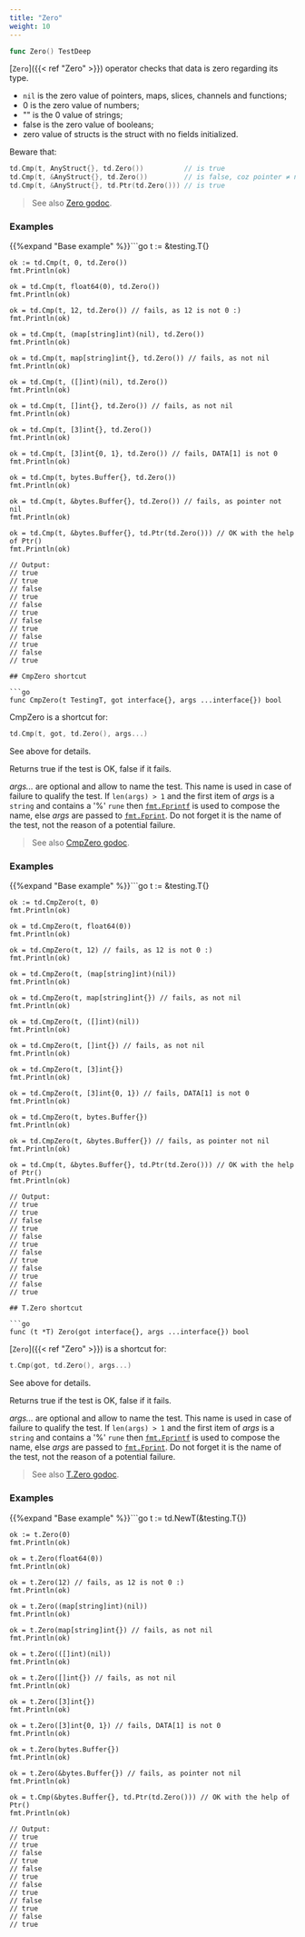 ```yaml
---
title: "Zero"
weight: 10
---
```


```go
func Zero() TestDeep
```

[`Zero`]({{< ref "Zero" >}}) operator checks that data is zero regarding its type.

- `nil` is the zero value of pointers, maps, slices, channels and functions;
- 0 is the zero value of numbers;
- "" is the 0 value of strings;
- false is the zero value of booleans;
- zero value of structs is the struct with no fields initialized.


Beware that:

```go
td.Cmp(t, AnyStruct{}, td.Zero())          // is true
td.Cmp(t, &AnyStruct{}, td.Zero())         // is false, coz pointer ≠ nil
td.Cmp(t, &AnyStruct{}, td.Ptr(td.Zero())) // is true
```


> See also [<i class='fas fa-book'></i> Zero godoc](https://pkg.go.dev/github.com/maxatome/go-testdeep/td#Zero).

### Examples

{{%expand "Base example" %}}```go
	t := &testing.T{}

	ok := td.Cmp(t, 0, td.Zero())
	fmt.Println(ok)

	ok = td.Cmp(t, float64(0), td.Zero())
	fmt.Println(ok)

	ok = td.Cmp(t, 12, td.Zero()) // fails, as 12 is not 0 :)
	fmt.Println(ok)

	ok = td.Cmp(t, (map[string]int)(nil), td.Zero())
	fmt.Println(ok)

	ok = td.Cmp(t, map[string]int{}, td.Zero()) // fails, as not nil
	fmt.Println(ok)

	ok = td.Cmp(t, ([]int)(nil), td.Zero())
	fmt.Println(ok)

	ok = td.Cmp(t, []int{}, td.Zero()) // fails, as not nil
	fmt.Println(ok)

	ok = td.Cmp(t, [3]int{}, td.Zero())
	fmt.Println(ok)

	ok = td.Cmp(t, [3]int{0, 1}, td.Zero()) // fails, DATA[1] is not 0
	fmt.Println(ok)

	ok = td.Cmp(t, bytes.Buffer{}, td.Zero())
	fmt.Println(ok)

	ok = td.Cmp(t, &bytes.Buffer{}, td.Zero()) // fails, as pointer not nil
	fmt.Println(ok)

	ok = td.Cmp(t, &bytes.Buffer{}, td.Ptr(td.Zero())) // OK with the help of Ptr()
	fmt.Println(ok)

	// Output:
	// true
	// true
	// false
	// true
	// false
	// true
	// false
	// true
	// false
	// true
	// false
	// true

```{{% /expand%}}
## CmpZero shortcut

```go
func CmpZero(t TestingT, got interface{}, args ...interface{}) bool
```

CmpZero is a shortcut for:

```go
td.Cmp(t, got, td.Zero(), args...)
```

See above for details.

Returns true if the test is OK, false if it fails.

*args...* are optional and allow to name the test. This name is
used in case of failure to qualify the test. If `len(args) > 1` and
the first item of *args* is a `string` and contains a '%' `rune` then
[`fmt.Fprintf`](https://pkg.go.dev/fmt/#Fprintf) is used to compose the name, else *args* are passed to
[`fmt.Fprint`](https://pkg.go.dev/fmt/#Fprint). Do not forget it is the name of the test, not the
reason of a potential failure.


> See also [<i class='fas fa-book'></i> CmpZero godoc](https://pkg.go.dev/github.com/maxatome/go-testdeep/td#CmpZero).

### Examples

{{%expand "Base example" %}}```go
	t := &testing.T{}

	ok := td.CmpZero(t, 0)
	fmt.Println(ok)

	ok = td.CmpZero(t, float64(0))
	fmt.Println(ok)

	ok = td.CmpZero(t, 12) // fails, as 12 is not 0 :)
	fmt.Println(ok)

	ok = td.CmpZero(t, (map[string]int)(nil))
	fmt.Println(ok)

	ok = td.CmpZero(t, map[string]int{}) // fails, as not nil
	fmt.Println(ok)

	ok = td.CmpZero(t, ([]int)(nil))
	fmt.Println(ok)

	ok = td.CmpZero(t, []int{}) // fails, as not nil
	fmt.Println(ok)

	ok = td.CmpZero(t, [3]int{})
	fmt.Println(ok)

	ok = td.CmpZero(t, [3]int{0, 1}) // fails, DATA[1] is not 0
	fmt.Println(ok)

	ok = td.CmpZero(t, bytes.Buffer{})
	fmt.Println(ok)

	ok = td.CmpZero(t, &bytes.Buffer{}) // fails, as pointer not nil
	fmt.Println(ok)

	ok = td.Cmp(t, &bytes.Buffer{}, td.Ptr(td.Zero())) // OK with the help of Ptr()
	fmt.Println(ok)

	// Output:
	// true
	// true
	// false
	// true
	// false
	// true
	// false
	// true
	// false
	// true
	// false
	// true

```{{% /expand%}}
## T.Zero shortcut

```go
func (t *T) Zero(got interface{}, args ...interface{}) bool
```

[`Zero`]({{< ref "Zero" >}}) is a shortcut for:

```go
t.Cmp(got, td.Zero(), args...)
```

See above for details.

Returns true if the test is OK, false if it fails.

*args...* are optional and allow to name the test. This name is
used in case of failure to qualify the test. If `len(args) > 1` and
the first item of *args* is a `string` and contains a '%' `rune` then
[`fmt.Fprintf`](https://pkg.go.dev/fmt/#Fprintf) is used to compose the name, else *args* are passed to
[`fmt.Fprint`](https://pkg.go.dev/fmt/#Fprint). Do not forget it is the name of the test, not the
reason of a potential failure.


> See also [<i class='fas fa-book'></i> T.Zero godoc](https://pkg.go.dev/github.com/maxatome/go-testdeep/td#T.Zero).

### Examples

{{%expand "Base example" %}}```go
	t := td.NewT(&testing.T{})

	ok := t.Zero(0)
	fmt.Println(ok)

	ok = t.Zero(float64(0))
	fmt.Println(ok)

	ok = t.Zero(12) // fails, as 12 is not 0 :)
	fmt.Println(ok)

	ok = t.Zero((map[string]int)(nil))
	fmt.Println(ok)

	ok = t.Zero(map[string]int{}) // fails, as not nil
	fmt.Println(ok)

	ok = t.Zero(([]int)(nil))
	fmt.Println(ok)

	ok = t.Zero([]int{}) // fails, as not nil
	fmt.Println(ok)

	ok = t.Zero([3]int{})
	fmt.Println(ok)

	ok = t.Zero([3]int{0, 1}) // fails, DATA[1] is not 0
	fmt.Println(ok)

	ok = t.Zero(bytes.Buffer{})
	fmt.Println(ok)

	ok = t.Zero(&bytes.Buffer{}) // fails, as pointer not nil
	fmt.Println(ok)

	ok = t.Cmp(&bytes.Buffer{}, td.Ptr(td.Zero())) // OK with the help of Ptr()
	fmt.Println(ok)

	// Output:
	// true
	// true
	// false
	// true
	// false
	// true
	// false
	// true
	// false
	// true
	// false
	// true

```{{% /expand%}}
